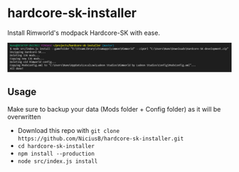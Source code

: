 # hardcore-sk-installer

Install Rimworld's modpack Hardcore-SK with ease.

<img src="./screenshot.png" width="900">

## Usage

Make sure to backup your data (Mods folder + Config folder) as it will be overwritten

- Download this repo with `git clone https://github.com/NiciusB/hardcore-sk-installer.git`
- `cd hardcore-sk-installer`
- `npm install --production`
- `node src/index.js install`
